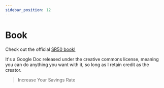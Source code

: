 ```yaml
---
sidebar_position: 12
---
```

# Book 

Check out the official [SR50 book!](https://docs.google.com/document/d/1Va6BySu3akYa1SWyfu4Awht-jDD21Gd4p0qcxM8cSog/edit?usp=sharing)

It's a Google Doc released under the creative commons license, meaning you can do anything you want with it, so long as I retain credit as the creator.

>Increase Your Savings Rate